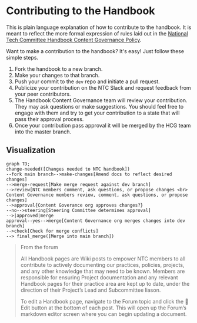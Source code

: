 # Contributing to the Handbook

This is plain language explanation of how to contribute to the handbook. It is meant to reflect the more formal expression of rules laid out in the [National Tech Committee Handbook Content Governance Policy](https://github.com/dsausa/gov-docs/blob/main/handbook-content-governance-policy.md).

Want to make a contribution to the handbook? It's easy! Just follow these simple steps.

1. Fork the handbook to a new branch.
2. Make your changes to that branch.
3. Push your commit to the `dev` repo and initiate a pull request.
4. Publicize your contribution on the NTC Slack and request feedback from your peer contributors.
5. The Handbook Content Governance team will review your contribution. They may ask questions or make suggestions. You should feel free to engage with them and try to get your contribution to a state that will pass their approval process.
6. Once your contribution pass approval it will be merged by the HCG team into the master branch.


## Visualization
```mermaid
graph TD;
change-needed([Changes needed to NTC handbook])
--fork main branch-->make-changes[Amend docs to reflect desired changes]
-->merge-request[Make merge request against dev branch]
-->review[NTC members comment, ask questions, or propose changes <br> Content Governance members review, comment, ask questions, or propose changes]
-->approval{Content Goverance org approves changes?}
--no-->steering[Steering Committee determines approval]
-->|approved|merge
approval--yes-->merge[Content Governance org merges changes into dev branch]
-->check[Check for merge conflicts]
--> final_merge([Merge into main branch])

```


> From the forum
>
> All Handbook pages are Wiki posts to empower NTC members to all contribute
> to actively documenting our practices, policies, projects, and any other
> knowledge that may need to be known. Members are responsible for ensuring
> Project documentation and any relevant Handbook pages for their practice
> area are kept up to date, under the direction of their Project’s Lead and
> Subcommittee liason.
>
> To edit a Handbook page, navigate to the Forum topic and click the :memo:
> Edit button at the bottom of each post. This will open up the Forum’s
> markdown editor screen where you can begin updating a document.
